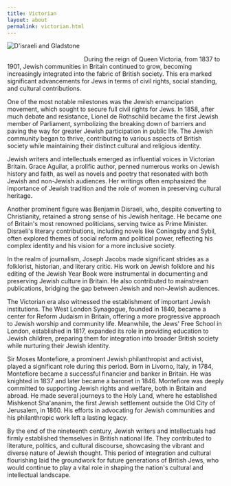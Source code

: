 ```yaml
---
title: Victorian
layout: about
permalink: victorian.html
---
```


<style>
img {
     max-width: 100%;
     height: auto;
}

</style>

<div class=img>
<img src="objects/disraeli.jpg"
     alt="D'israeli and Gladstone"
     style="float: left; margin-right: 10px; padding-bottom:20px;" />  
</div>

&nbsp;

During the reign of Queen Victoria, from 1837 to 1901, Jewish communities in Britain continued to grow, becoming increasingly integrated into the fabric of British society. This era marked significant advancements for Jews in terms of civil rights, social standing, and cultural contributions.

One of the most notable milestones was the Jewish emancipation movement, which sought to secure full civil rights for Jews. In 1858, after much debate and resistance, Lionel de Rothschild became the first Jewish member of Parliament, symbolizing the breaking down of barriers and paving the way for greater Jewish participation in public life. The Jewish community began to thrive, contributing to various aspects of British society while maintaining their distinct cultural and religious identity.

Jewish writers and intellectuals emerged as influential voices in Victorian Britain. Grace Aguilar, a prolific author, penned numerous works on Jewish history and faith, as well as novels and poetry that resonated with both Jewish and non-Jewish audiences. Her writings often emphasized the importance of Jewish tradition and the role of women in preserving cultural heritage.

Another prominent figure was Benjamin Disraeli, who, despite converting to Christianity, retained a strong sense of his Jewish heritage. He became one of Britain's most renowned politicians, serving twice as Prime Minister. Disraeli's literary contributions, including novels like Coningsby and Sybil, often explored themes of social reform and political power, reflecting his complex identity and his vision for a more inclusive society.

In the realm of journalism, Joseph Jacobs made significant strides as a folklorist, historian, and literary critic. His work on Jewish folklore and his editing of the Jewish Year Book were instrumental in documenting and preserving Jewish culture in Britain. He also contributed to mainstream publications, bridging the gap between Jewish and non-Jewish audiences.

The Victorian era also witnessed the establishment of important Jewish institutions. The West London Synagogue, founded in 1840, became a center for Reform Judaism in Britain, offering a more progressive approach to Jewish worship and community life. Meanwhile, the Jews' Free School in London, established in 1817, expanded its role in providing education to Jewish children, preparing them for integration into broader British society while nurturing their Jewish identity.

Sir Moses Montefiore, a prominent Jewish philanthropist and activist, played a significant role during this period. Born in Livorno, Italy, in 1784, Montefiore became a successful financier and banker in Britain. He was knighted in 1837 and later became a baronet in 1846. Montefiore was deeply committed to supporting Jewish rights and welfare, both in Britain and abroad. He made several journeys to the Holy Land, where he established Mishkenot Sha'ananim, the first Jewish settlement outside the Old City of Jerusalem, in 1860. His efforts in advocating for Jewish communities and his philanthropic work left a lasting legacy.

By the end of the nineteenth century, Jewish writers and intellectuals had firmly established themselves in British national life. They contributed to literature, politics, and cultural discourse, showcasing the vibrant and diverse nature of Jewish thought. This period of integration and cultural flourishing laid the groundwork for future generations of British Jews, who would continue to play a vital role in shaping the nation's cultural and intellectual landscape.

&nbsp;